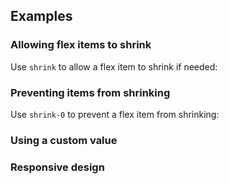 <ApiTable
  rows=
/>

## Examples

### Allowing flex items to shrink

Use `shrink` to allow a flex item to shrink if needed:

### Preventing items from shrinking

Use `shrink-0` to prevent a flex item from shrinking:

### Using a custom value

### Responsive design
